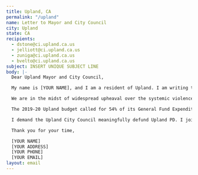 ```yaml
---
title: Upland, CA
permalink: "/upland"
name: Letter to Mayor and City Council
city: Upland
state: CA
recipients:
  - dstone@ci.upland.ca.us
  - jelliott@ci.upland.ca.us
  - zuniga@ci.upland.ca.us
  - bvelto@ci.upland.ca.us
subject: INSERT UNIQUE SUBJECT LINE
body: |-
  Dear Upland Mayor and City Council,

  My name is [YOUR NAME], and I am a resident of Upland. I am writing to demand that the City Council adopt a budget that prioritizes community wellbeing and redirects funding away from the police.

  We are in the midst of widespread upheaval over the systemic violence of policing. This, combined with a global pandemic with severe economic consequences, brings the issue of police budgeting to the forefront.

  The 2019-20 Upland budget called for 54% of its General Fund Expenditure ($22.6 million of $41.9 million) to go towards the Upland Police Department, an even larger proportion than cities like Oakland (41%) and Houston (32%). Furthermore, the majority of the 460K increase to the maintenance and operations budget belonged to the police, even as communities have become safer in Upland and nationwide.

  I demand the Upland City Council meaningfully defund Upland PD. I join the calls of those across the country demanding a budget that adequately and effectively meets the needs of its citizens during this trying and uncertain time.

  Thank you for your time,

  [YOUR NAME]
  [YOUR ADDRESS]
  [YOUR PHONE]
  [YOUR EMAIL]
layout: email
---
```

